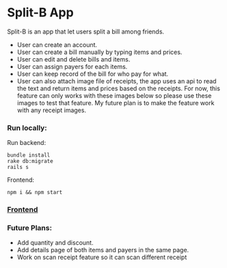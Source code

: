 # Split-B App

Split-B is an app that let users split a bill among friends.
- User can create an account.
- User can create a bill manually by typing items and prices.
- User can edit and delete bills and items.
- User can assign payers for each items.
- User can keep record of the bill for who pay for what.
- User can also attach image file of receipts, the app uses an api to read the text and return items and prices based on the receipts. For now, this feature can only works with these images below so please use these images to test that feature. My future plan is to make the feature work with any receipt images.

### Run locally:
Run backend:
```
bundle install
rake db:migrate
rails s
```

Frontend:
```
npm i && npm start
```

### [Frontend](https://github.com/linh4/split-b-front-end)

### Future Plans:
- Add quantity and discount.
- Add details page of both items and payers in the same page.
- Work on scan receipt feature so it can scan different receipt
